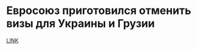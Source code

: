 # Евросоюз приготовился отменить визы для Украины и Грузии



[LINK](https://varlamov.ru/2122212.html)